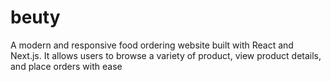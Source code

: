 # beuty
A modern and responsive food ordering website built with React and Next.js. It allows users to browse a variety of product, view product details, and place orders with ease
